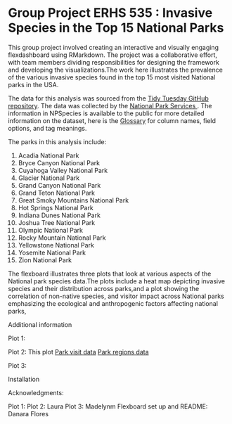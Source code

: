 # Group Project ERHS 535 : Invasive Species in the Top 15 National Parks

This group project involved creating an interactive and visually engaging flexdashboard using RMarkdown. The project was a collaborative effort, with team members dividing responsibilities for designing the framework and developing the visualizations.The work here illustrates the prevalence of the various invasive species found in the top 15 most visited National parks in the USA.

The data for this analysis was sourced from the [Tidy Tuesday GitHub repository](https://github.com/rfordatascience/tidytuesday/tree/master/data/2024/2024-10-08). The data was collected by the [National Park Services ](https://irma.nps.gov/NPSpecies/Search/SpeciesList). The information in NPSpecies is available to the public for more detailed information on the dataset, here is the [Glossary](https://irma.nps.gov/content/npspecies/Help/docs/NPSpecies_User_Guide.pdf) for column names, field options, and tag meanings. 

The parks in this analysis include:
1. Acadia National Park 
2. Bryce Canyon National Park
3. Cuyahoga Valley National Park
4. Glacier National Park 
5. Grand Canyon National Park 
6. Grand Teton National Park
7. Great Smoky Mountains National Park
8. Hot Springs National Park
9. Indiana Dunes National Park
10. Joshua Tree National Park
11. Olympic National Park
12. Rocky Mountain National Park 
13. Yellowstone National Park
14. Yosemite National Park 
15. Zion National Park

The flexboard illustrates three plots that look at various aspects of the National park species data.The plots include a heat map depicting invasive species and their distribution across parks,and a plot showing the correlation of non-native species, and visitor impact across National parks emphasizing the ecological and anthropogenic factors affecting national parks,

Additional information

Plot 1:


Plot 2:
This plot
[Park visit data](https://www.responsible-datasets-in-context.com/posts/np-data/)
[Park regions data]()


Plot 3:



Installation 





Acknowledgments:

Plot 1:
Plot 2: Laura
Plot 3: Madelynm
Flexboard set up and README: Danara Flores




 
